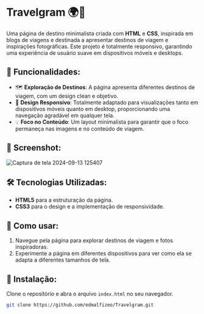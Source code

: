 # Travelgram 🌍📸

Uma página de destino minimalista criada com **HTML** e **CSS**, inspirada em blogs de viagens e destinada a apresentar destinos de viagem e inspirações fotográficas. Este projeto é totalmente responsivo, garantindo uma experiência de usuário suave em dispositivos móveis e desktops.

## 🌟 Funcionalidades:
- 🗺️ **Exploração de Destinos**: A página apresenta diferentes destinos de viagem, com um design clean e objetivo.
- 📱 **Design Responsivo**: Totalmente adaptado para visualizações tanto em dispositivos móveis quanto em desktop, proporcionando uma navegação agradável em qualquer tela.
- 💡 **Foco no Conteúdo**: Um layout minimalista para garantir que o foco permaneça nas imagens e no conteúdo de viagem.

## 📸 Screenshot:
![Captura de tela 2024-09-13 125407](https://github.com/user-attachments/assets/026d75f7-697c-414a-beab-e4ea17466108)


## 🛠 Tecnologias Utilizadas:
- **HTML5** para a estruturação da página.
- **CSS3** para o design e a implementação de responsividade.

## 🚀 Como usar:
1. Navegue pela página para explorar destinos de viagem e fotos inspiradoras.
2. Experimente a página em diferentes dispositivos para ver como ela se adapta a diferentes tamanhos de tela.

## 📂 Instalação:
Clone o repositório e abra o arquivo `index.html` no seu navegador.

```bash
git clone https://github.com/edmalfizeo/Travelgram.git
